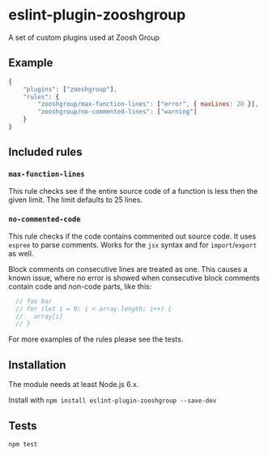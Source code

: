 # eslint-plugin-zooshgroup

A set of custom plugins used at Zoosh Group

## Example

```js
{
    "plugins": ["zooshgroup"],
    "rules": {
        "zooshgroup/max-function-lines": ["error", { maxLines: 20 }],
        "zooshgroup/no-commented-lines": ["warning"]
    }
}
```

## Included rules

### `max-function-lines`

This rule checks see if the entire source code of a function is less
then the given limit. The limit defaults to 25 lines.

### `no-commented-code`

This rule checks if the code contains commented out source code. It uses `espree` to parse comments. Works for the `jsx` syntax and for `import`/`export` as well.

Block comments on consecutive lines are treated as one. This causes a known issue, where no error is showed when consecutive block comments contain code and non-code parts, like this:

```js
  // foo bar
  // for (let i = 0; i < array.length; i++) {
  //   array[i]
  // }
```

For more examples of the rules please see the tests.

## Installation

The module needs at least Node.js 6.x.

Install with `npm install eslint-plugin-zooshgroup --save-dev`

## Tests

`npm test`
